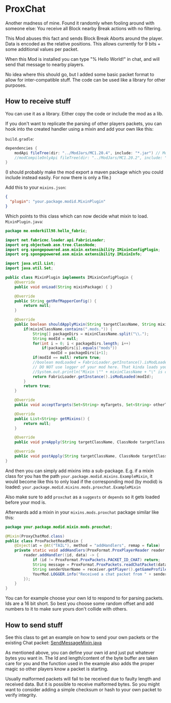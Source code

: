 # ProxChat

Another madness of mine. Found it randomly when fooling around with someone else: You receive all Block nearby Break actions with no filtering.

This Mod abuses this fact and sends Block Break Aborts around the player. Data is encoded as the relative positions. This allows currently for 9 bits + some additional values per packet.

When this Mod is installed you can type "% Hello World!" in chat, and will send that message to nearby players.

No idea where this should go, but I added some basic packet format to allow for inter-compatible stuff. The code can be used like a library for other purposes.

## How to receive stuff

You can use it as a library. Either copy the code or include the mod as a lib.

If you don't want to replicate the parsing of other players packets, you can hook into the created handler using a mixin and add your own like this:

`build.gradle`:

```groovy
dependencies {
    modApi fileTree(dir: "../ModJars/MC1.20.4", include: "*.jar") // Mods will get copied and run in runClient
    //modCompileOnlyApi fileTree(dir: "../ModJars/MC1.20.2", include: "*.jar") // Don't include in runClient
}
```

(I should probably make the mod export a maven package which you could include instead easily. For now there is only a file.)

Add this to your `mixins.json`:

```json
{
  "plugin": "your.package.modid.MixinPlugin"
}
```

Which points to this class which can now decide what mixin to load.  
`MixinPlugin.java`:

```java
package me.enderkill98.hello_fabric;

import net.fabricmc.loader.api.FabricLoader;
import org.objectweb.asm.tree.ClassNode;
import org.spongepowered.asm.mixin.extensibility.IMixinConfigPlugin;
import org.spongepowered.asm.mixin.extensibility.IMixinInfo;

import java.util.List;
import java.util.Set;

public class MixinPlugin implements IMixinConfigPlugin {
    @Override
    public void onLoad(String mixinPackage) { }

    @Override
    public String getRefMapperConfig() {
        return null;
    }

    @Override
    public boolean shouldApplyMixin(String targetClassName, String mixinClassName) {
        if(mixinClassName.contains(".mods.")) {
            String[] packageDirs = mixinClassName.split("\\.");
            String modId = null;
            for(int i = 0; i < packageDirs.length; i++)
                if(packageDirs[i].equals("mods"))
                    modId = packageDirs[i+1];
            if(modId == null) return true;
            //boolean modLoaded = FabricLoader.getInstance().isModLoaded(modId);
            // DO NOT use logger of your mod here. That kinda loads your mod twice and causes all sorts of problems!
            //System.out.println("Mixin \"" + mixinClassName + "\" is conditional for mod \"" + modId + "\": " + (modLoaded ? "Should load" : "Should NOT load"));
            return FabricLoader.getInstance().isModLoaded(modId);
        }
        return true;
    }

    @Override
    public void acceptTargets(Set<String> myTargets, Set<String> otherTargets) { }

    @Override
    public List<String> getMixins() {
        return null;
    }

    @Override
    public void preApply(String targetClassName, ClassNode targetClass, String mixinClassName, IMixinInfo mixinInfo) { }

    @Override
    public void postApply(String targetClassName, ClassNode targetClass, String mixinClassName, IMixinInfo mixinInfo) { }
}
```

And then you can simply add mixins into a sub-package. E.g. if a mixin class for you has the path `your.package.modid.mixins.ExampleMixin`, it would become like this to only load if the corresponding mod (by modid) is loaded: `your.package.modid.mixins.mods.proxchat.ExampleMixin`

Also make sure to add `proxchat` as a `suggests` or `depends` so it gets loaded before your mod is.

Afterwards add a mixin in your `mixins.mods.proxchat` package similar like this:

```java
package your.package.modid.mixin.mods.proxchat;

@Mixin(ProxyChatMod.class)
public class ProxPacketReadMixin {
    @Inject(at = @At("TAIL"), method = "addHandlers", remap = false)
    private static void addHandlers(ProxFormat.ProxPlayerReader reader, CallbackInfo info) {
        reader.addHandler((id, data) -> {
            if (id != ProxFormat.ProxPackets.PACKET_ID_CHAT) return;
            String message = ProxFormat.ProxPackets.readChatPacket(data);
            String senderUserName = receiver.getPlayer().getGameProfile().getName();
            YourMod.LOGGER.info("Received a chat packet from " + senderUserName + ": " + message);
        });
    }
}
```

You can for example choose your own Id to respond to for parsing packets. Ids are a 16 bit short. So best you choose some random offset and add numbers to it to make sure yours don't collide with others.

## How to send stuff

See this class to get an example on how to send your own packets or the existing Chat packet: [SendMessageMixin.java](https://github.com/EnderKill98/ProxChat/blob/main/src/client/java/me/enderkill98/mixin/client/SendMessageMixin.java)

As mentioned above, you can define your own id and just put whatever bytes you want in. The Id and length/content of the byte buffer are taken care for you and the function used in the example also adds the proper magic so other players know a packet is starting.

Usually malformed packets will fail to be received due to faulty length and received data. But it is possible to receive malformed bytes. So you might want to consider adding a simple checksum or hash to your own packet to verify integrity.
